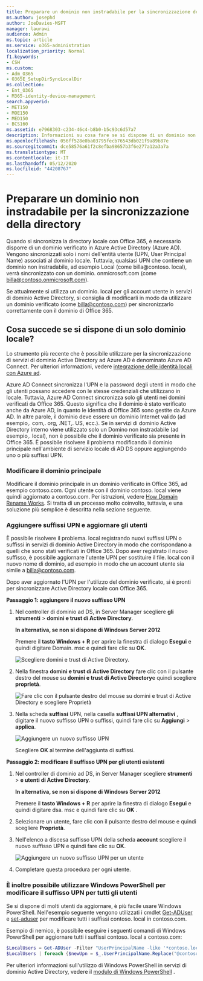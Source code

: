 ```yaml
---
title: Preparare un dominio non instradabile per la sincronizzazione della directory
ms.author: josephd
author: JoeDavies-MSFT
manager: laurawi
audience: Admin
ms.topic: article
ms.service: o365-administration
localization_priority: Normal
f1.keywords:
- CSH
ms.custom:
- Adm_O365
- O365E_SetupDirSyncLocalDir
ms.collection:
- Ent_O365
- M365-identity-device-management
search.appverid:
- MET150
- MOE150
- MED150
- BCS160
ms.assetid: e7968303-c234-46c4-b8b0-b5c93c6d57a7
description: Informazioni su cosa fare se si dispone di un dominio non routale associato agli utenti locali prima di eseguire la sincronizzazione con Office 365.
ms.openlocfilehash: 056ff528e0ba03795fecb76543db021f9a89b87e
ms.sourcegitcommit: dce58576a61f2c8efba98657b3f6e277a12a3a7a
ms.translationtype: MT
ms.contentlocale: it-IT
ms.lasthandoff: 05/12/2020
ms.locfileid: "44208767"
---
```

# <a name="prepare-a-non-routable-domain-for-directory-synchronization"></a>Preparare un dominio non instradabile per la sincronizzazione della directory
Quando si sincronizza la directory locale con Office 365, è necessario disporre di un dominio verificato in Azure Active Directory (Azure AD). Vengono sincronizzati solo i nomi dell'entità utente (UPN, User Principal Name) associati al dominio locale. Tuttavia, qualsiasi UPN che contiene un dominio non instradabile, ad esempio Local (come billa@contoso. local), verrà sincronizzato con un dominio. onmicrosoft.com (come billa@contoso.onmicrosoft.com). 

Se attualmente si utilizza un dominio. local per gli account utente in servizi di dominio Active Directory, si consiglia di modificarli in modo da utilizzare un dominio verificato (come billa@contoso.com) per sincronizzarlo correttamente con il dominio di Office 365.
  
## <a name="what-if-i-only-have-a-local-on-premises-domain"></a>Cosa succede se si dispone di un solo dominio locale?

Lo strumento più recente che è possibile utilizzare per la sincronizzazione di servizi di dominio Active Directory ad Azure AD è denominato Azure AD Connect. Per ulteriori informazioni, vedere [integrazione delle identità locali con Azure ad](https://docs.microsoft.com/azure/architecture/reference-architectures/identity/azure-ad).
  
Azure AD Connect sincronizza l'UPN e la password degli utenti in modo che gli utenti possano accedere con le stesse credenziali che utilizzano in locale. Tuttavia, Azure AD Connect sincronizza solo gli utenti nei domini verificati da Office 365. Questo significa che il dominio è stato verificato anche da Azure AD, in quanto le identità di Office 365 sono gestite da Azure AD. In altre parole, il dominio deve essere un dominio Internet valido (ad esempio,. com,. org, .NET,. US, ecc.). Se in servizi di dominio Active Directory interno viene utilizzato solo un Domino non instradabile (ad esempio,. local), non è possibile che il dominio verificato sia presente in Office 365. È possibile risolvere il problema modificando il dominio principale nell'ambiente di servizio locale di AD DS oppure aggiungendo uno o più suffissi UPN.
  
### <a name="change-your-primary-domain"></a>**Modificare il dominio principale**

Modificare il dominio principale in un dominio verificato in Office 365, ad esempio contoso.com. Ogni utente con il dominio contoso. local viene quindi aggiornato a contoso.com. Per istruzioni, vedere [How Domain Rename Works](https://go.microsoft.com/fwlink/p/?LinkId=624174). Si tratta di un processo molto coinvolto, tuttavia, e una soluzione più semplice è descritta nella sezione seguente.
  
### <a name="add-upn-suffixes-and-update-your-users-to-them"></a>**Aggiungere suffissi UPN e aggiornare gli utenti**

È possibile risolvere il problema. local registrando nuovi suffissi UPN o suffissi in servizi di dominio Active Directory in modo che corrispondano a quelli che sono stati verificati in Office 365. Dopo aver registrato il nuovo suffisso, è possibile aggiornare l'utente UPN per sostituire il file. local con il nuovo nome di dominio, ad esempio in modo che un account utente sia simile a billa@contoso.com.
  
Dopo aver aggiornato l'UPN per l'utilizzo del dominio verificato, si è pronti per sincronizzare Active Directory locale con Office 365.
  
 **Passaggio 1: aggiungere il nuovo suffisso UPN**
  
1. Nel controller di dominio ad DS, in Server Manager scegliere **gli strumenti** \> **domini e trust di Active Directory**.
    
    **In alternativa, se non si dispone di Windows Server 2012**
    
    Premere il **tasto Windows + R** per aprire la finestra di dialogo **Esegui** e quindi digitare Domain. msc e quindi fare clic su **OK**.
    
    ![Scegliere domini e trust di Active Directory.](media/46b6e007-9741-44af-8517-6f682e0ac974.png)
  
2. Nella finestra **domini e trust di Active Directory** fare clic con il pulsante destro del mouse su **domini e trust di Active Directory**e quindi scegliere **proprietà**.
    
    ![Fare clic con il pulsante destro del mouse su domini e trust di Active Directory e scegliere Proprietà](media/39d20812-ffb5-4ba9-8d7b-477377ac360d.png)
  
3. Nella scheda **suffissi** UPN, nella casella **suffissi UPN alternativi** , digitare il nuovo suffisso UPN o suffissi, quindi fare clic su **Aggiungi** \> **applica**.
    
    ![Aggiungere un nuovo suffisso UPN](media/a4aaf919-7adf-469a-b93f-83ef284c0915.PNG)
  
    Scegliere **OK** al termine dell'aggiunta di suffissi. 
    
 **Passaggio 2: modificare il suffisso UPN per gli utenti esistenti**
  
1. Nel controller di dominio ad DS, in Server Manager scegliere **strumenti** \> **e utenti di Active Directory**.
    
    **In alternativa, se non si dispone di Windows Server 2012**
    
    Premere il **tasto Windows + R** per aprire la finestra di dialogo **Esegui** e quindi digitare dsa. msc e quindi fare clic su **OK** .
    
2. Selezionare un utente, fare clic con il pulsante destro del mouse e quindi scegliere **Proprietà**.
    
3. Nell'elenco a discesa suffisso UPN della scheda **account** scegliere il nuovo suffisso UPN e quindi fare clic su **OK**.
    
    ![Aggiungere un nuovo suffisso UPN per un utente](media/54876751-49f0-48cc-b864-2623c4835563.png)
  
4. Completare questa procedura per ogni utente.
    
   
### <a name="you-can-also-use-windows-powershell-to-change-the-upn-suffix-for-all-users"></a>**È inoltre possibile utilizzare Windows PowerShell per modificare il suffisso UPN per tutti gli utenti**

Se si dispone di molti utenti da aggiornare, è più facile usare Windows PowerShell. Nell'esempio seguente vengono utilizzati i cmdlet [Get-ADUser](https://go.microsoft.com/fwlink/p/?LinkId=624312) e [set-aduser](https://go.microsoft.com/fwlink/p/?LinkId=624313) per modificare tutti i suffissi contoso. local in contoso.com. 

Esempio di nemico, è possibile eseguire i seguenti comandi di Windows PowerShell per aggiornare tutti i suffissi contoso. local a contoso.com:
    
  ```powershell
  $LocalUsers = Get-ADUser -Filter "UserPrincipalName -like '*contoso.local'" -Properties userPrincipalName -ResultSetSize $null
  $LocalUsers | foreach {$newUpn = $_.UserPrincipalName.Replace("@contoso.local","@contoso.com"); $_ | Set-ADUser -UserPrincipalName $newUpn}
  ```

Per ulteriori informazioni sull'utilizzo di Windows PowerShell in servizi di dominio Active Directory, vedere il [modulo di Windows PowerShell](https://go.microsoft.com/fwlink/p/?LinkId=624314) . 

